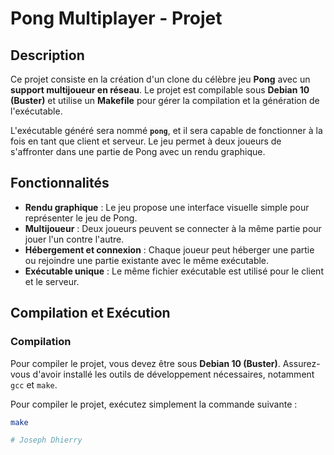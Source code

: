 # Pong Multiplayer - Projet

## Description

Ce projet consiste en la création d'un clone du célèbre jeu **Pong** avec un **support multijoueur en réseau**. Le projet est compilable sous **Debian 10 (Buster)** et utilise un **Makefile** pour gérer la compilation et la génération de l'exécutable.

L'exécutable généré sera nommé **`pong`**, et il sera capable de fonctionner à la fois en tant que client et serveur. Le jeu permet à deux joueurs de s'affronter dans une partie de Pong avec un rendu graphique.

## Fonctionnalités

- **Rendu graphique** : Le jeu propose une interface visuelle simple pour représenter le jeu de Pong.
- **Multijoueur** : Deux joueurs peuvent se connecter à la même partie pour jouer l'un contre l'autre.
- **Hébergement et connexion** : Chaque joueur peut héberger une partie ou rejoindre une partie existante avec le même exécutable.
- **Exécutable unique** : Le même fichier exécutable est utilisé pour le client et le serveur.

## Compilation et Exécution

### Compilation

Pour compiler le projet, vous devez être sous **Debian 10 (Buster)**. Assurez-vous d'avoir installé les outils de développement nécessaires, notamment `gcc` et `make`.

Pour compiler le projet, exécutez simplement la commande suivante :

```bash
make

# Joseph Dhierry